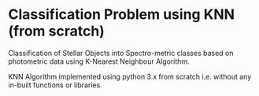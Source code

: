 # Classification Problem using KNN (from scratch)

Classification of Stellar Objects into Spectro-metric classes based on photometric data using K-Nearest Neighbour Algorithm.

KNN Algorithm implemented using python 3.x from scratch i.e. without any in-built functions or libraries.


